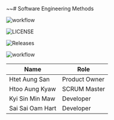 
~~# Software Engineering Methods

![workflow](https://github.com/htooaungKyaw40615483/CWProject/actions/workflows/main.yml/badge.svg)

![LICENSE](https://img.shields.io/github/license/htooaungKyaw40615483/sem.svg?style=flat-square)

![Releases](https://img.shields.io/github/release/htooaungKyaw40615483/CWProject/all.svg?style=flat-square)

![workflow](https://img.shields.io/github/actions/workflow/status/htooaungKyaw40615483/CWProject/main.yml)

| Name             | Role          |
|------------------|---------------|
| Htet Aung San    | Product Owner |
| Htoo Aung Kyaw   | SCRUM Master  |
| Kyi Sin Min Maw  | Developer     | 
| Sai Sai Oam Hart | Developer     |
